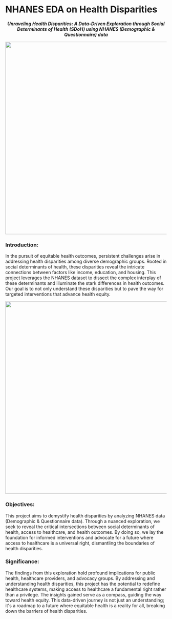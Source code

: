 # NHANES EDA on Health Disparities

<p style='text-align: center;'><i><b>Unraveling Health Disparities: A Data-Driven Exploration through Social Determinants of Health (SDoH) using NHANES (Demographic & Questionnaire) data</b></i></p>
<center><img src='https://github.com/kkrusere/NHANES-EDA-on-Health-Disparities-and-Inequities/blob/main/assets/nhanes_health_disparities.png?raw=true' width=600/></center>

### **Introduction:**

In the pursuit of equitable health outcomes, persistent challenges arise in addressing health disparities among diverse demographic groups. Rooted in social determinants of health, these disparities reveal the intricate connections between factors like income, education, and housing. This project leverages the NHANES dataset to dissect the complex interplay of these determinants and illuminate the stark differences in health outcomes. Our goal is to not only understand these disparities but to pave the way for targeted interventions that advance health equity.

<center><img src='https://github.com/kkrusere/NHANES-EDA-on-Health-Disparities-and-Inequities/blob/main/assets/nhanes_health_disparities.png?raw=true' width=600/></center>

### **Objectives:**

This project aims to demystify health disparities by analyzing NHANES data (Demographic & Questionnaire data). Through a nuanced exploration, we seek to reveal the critical intersections between social determinants of health, access to healthcare, and health outcomes. By doing so, we lay the foundation for informed interventions and advocate for a future where access to healthcare is a universal right, dismantling the boundaries of health disparities.

### **Significance:**

The findings from this exploration hold profound implications for public health, healthcare providers, and advocacy groups. By addressing and understanding health disparities, this project has the potential to redefine healthcare systems, making access to healthcare a fundamental right rather than a privilege. The insights gained serve as a compass, guiding the way toward health equity. This data-driven journey is not just an understanding; it's a roadmap to a future where equitable health is a reality for all, breaking down the barriers of health disparities.


